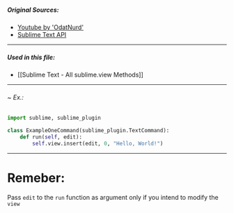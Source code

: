 ##### Original Sources:
- [Youtube by 'OdatNurd'](https://youtu.be/N65RwYb32vI?t=151)
- [Sublime Text API](https://www.sublimetext.com/docs/api_reference.html#:~:text=sublime_plugin.TextCommand%20Class,via%20self.view)

---
##### Used in this file:
- [[Sublime Text - All sublime.view Methods]]

---
###### ~ Ex.:
```python
import sublime, sublime_plugin

class ExampleOneCommand(sublime_plugin.TextCommand):
	def run(self, edit):
		self.view.insert(edit, 0, "Hello, World!")
```

---
# Remeber:
Pass `edit` to the `run` function as argument only if you intend to modify the `view`
